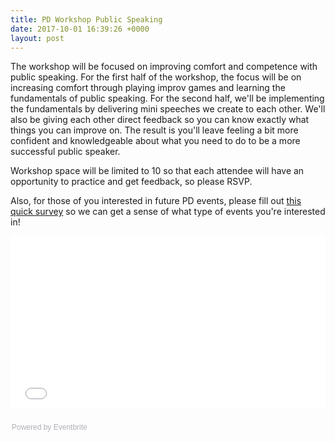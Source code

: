 ```yaml
---
title: PD Workshop Public Speaking
date: 2017-10-01 16:39:26 +0000
layout: post
---
```


<p>The workshop will be focused on improving comfort and competence with public speaking. For the first half of the workshop, the focus will be on increasing comfort through playing improv games and learning the fundamentals of public speaking. For the second half, we'll be implementing the fundamentals by delivering mini speeches we create to each other. We'll also be giving each other direct feedback so you can know exactly what things you can improve on. The result is you'll leave feeling a bit more confident and knowledgeable about what you need to do to be a more successful public speaker.</p>
<p>Workshop space will be limited to 10 so that each attendee will have an opportunity to practice and get feedback, so please RSVP.</p>
<p>Also, for those of you interested in future PD events, please fill out <a href="https://docs.google.com/forms/d/e/1FAIpQLSeUlq-YZcpLzhE4NJipPVq9bQaF2QSIOaH7tYvJ4XqAXisYXw/viewform" target="_blank" rel="noopener" data-cke-saved-href="https://docs.google.com/forms/d/e/1FAIpQLSeUlq-YZcpLzhE4NJipPVq9bQaF2QSIOaH7tYvJ4XqAXisYXw/viewform">this quick survey</a> so we can get a sense of what type of events you're interested in! </p>
<div style="width: 100%; text-align: left;">
<p>
<iframe src="//eventbrite.com/tickets-external?eid=38439668082&amp;ref=etckt" width="100%" height="275" frameborder="0" marginwidth="5" marginheight="5" scrolling="auto">
</iframe>
</p>
<div style="font-family: Helvetica, Arial; font-size: 12px; padding: 10px 0 5px; margin: 2px; width: 100%; text-align: left;">
<a class="powered-by-eb" style="color: #adb0b6; text-decoration: none;" href="http://www.eventbrite.com/" target="_blank" rel="noopener">Powered by Eventbrite</a>
</div>